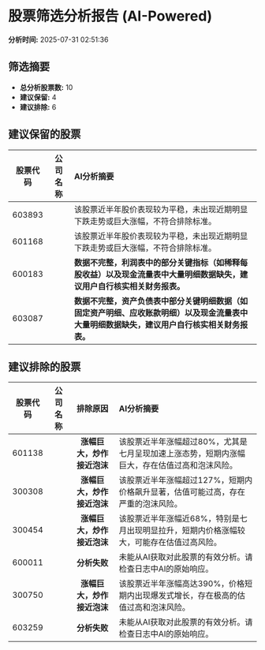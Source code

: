# 股票筛选分析报告 (AI-Powered)

**分析时间:** 2025-07-31 02:51:36

## 筛选摘要

- **总分析股票数:** 10
- **建议保留:** 4
- **建议排除:** 6

## 建议保留的股票

| 股票代码 | 公司名称 | AI分析摘要 |
|:---:|:---:|:---|
| 603893 |  | 该股票近半年股价表现较为平稳，未出现近期明显下跌走势或巨大涨幅，不符合排除标准。 |
| 601168 |  | 该股票近半年股价表现较为平稳，未出现近期明显下跌走势或巨大涨幅，不符合排除标准。 |
| 600183 |  | **数据不完整，利润表中的部分关键指标（如稀释每股收益）以及现金流量表中大量明细数据缺失，建议用户自行核实相关财务报表。** |
| 603087 |  | **数据不完整，资产负债表中部分关键明细数据（如固定资产明细、应收账款明细）以及现金流量表中大量明细数据缺失，建议用户自行核实相关财务报表。** |

## 建议排除的股票

| 股票代码 | 公司名称 | 排除原因 | AI分析摘要 |
|:---:|:---:|:---:|:---|
| 601138 |  | **涨幅巨大，炒作接近泡沫** | 该股票近半年涨幅超过80%，尤其是七月呈现加速上涨态势，短期内涨幅巨大，存在估值过高和泡沫风险。 |
| 300308 |  | **涨幅巨大，炒作接近泡沫** | 该股票近半年涨幅超过127%，短期内价格飙升显著，估值可能过高，存在严重的泡沫风险。 |
| 300454 |  | **涨幅巨大，炒作接近泡沫** | 该股票近半年涨幅近68%，特别是七月出现明显拉升，短期内价格涨幅较大，可能存在估值过高风险。 |
| 600011 |  | **分析失败** | 未能从AI获取对此股票的有效分析。请检查日志中AI的原始响应。 |
| 300750 |  | **涨幅巨大，炒作接近泡沫** | 该股票近半年涨幅高达390%，价格短期内出现爆发式增长，存在极高的估值过高和泡沫风险。 |
| 603259 |  | **分析失败** | 未能从AI获取对此股票的有效分析。请检查日志中AI的原始响应。 |
